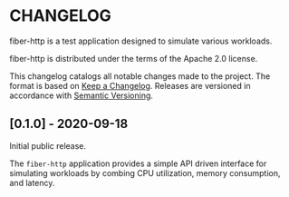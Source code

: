# CHANGELOG

fiber-http is a test application designed to simulate various workloads.

fiber-http is distributed under the terms of the Apache 2.0 license.

This changelog catalogs all notable changes made to the project. The format
is based on [Keep a Changelog](https://keepachangelog.com/en/1.0.0/). Releases are
versioned in accordance with [Semantic Versioning](https://semver.org/spec/v2.0.0.html).

## [0.1.0] - 2020-09-18

Initial public release.

The `fiber-http` application provides a simple API driven interface for
simulating workloads by combing CPU utilization, memory consumption, and
latency.
